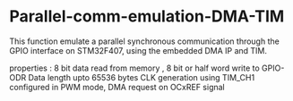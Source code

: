 # Parallel-comm-emulation-DMA-TIM
This function emulate a parallel synchronous communication through the GPIO interface on STM32F407, using the embedded DMA IP and TIM.

properties : 
  8 bit data read from memory , 8 bit or half word write to GPIO-ODR 
  Data length upto 65536 bytes
  CLK generation using TIM_CH1 configured in PWM mode,
  DMA request on OCxREF signal
  
  
